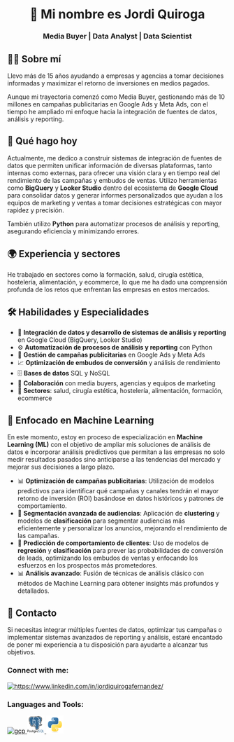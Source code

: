 
<h1 align="center"> 👋 Mi nombre es Jordi Quiroga</h1>
<h3 align="center"> Media Buyer | Data Analyst | Data Scientist</h3>

## 👨‍💻 Sobre mí

Llevo más de 15 años ayudando a empresas y agencias a tomar decisiones informadas y maximizar el retorno de inversiones en medios pagados. 

Aunque mi trayectoria comenzó como Media Buyer, gestionando más de 10 millones en campañas publicitarias en Google Ads y Meta Ads, con el tiempo he ampliado mi enfoque hacia la integración de fuentes de datos, análisis y reporting.

## 🚀 Qué hago hoy
Actualmente, me dedico a construir sistemas de integración de fuentes de datos que permiten unificar información de diversas plataformas, tanto internas como externas, para ofrecer una visión clara y en tiempo real del rendimiento de las campañas y embudos de ventas. Utilizo herramientas como **BigQuery** y **Looker Studio** dentro del ecosistema de **Google Cloud** para consolidar datos y generar informes personalizados que ayudan a los equipos de marketing y ventas a tomar decisiones estratégicas con mayor rapidez y precisión. 

También utilizo **Python** para automatizar procesos de análisis y reporting, asegurando eficiencia y minimizando errores.

## 🌍 Experiencia y sectores
He trabajado en sectores como la formación, salud, cirugía estética, hostelería, alimentación, y ecommerce, lo que me ha dado una comprensión profunda de los retos que enfrentan las empresas en estos mercados.

## 🛠️ Habilidades y Especialidades

- 🔗 **Integración de datos y desarrollo de sistemas de análisis y reporting** en Google Cloud (BigQuery, Looker Studio)
- ⚙️ **Automatización de procesos de análisis y reporting** con Python
- 💼 **Gestión de campañas publicitarias** en Google Ads y Meta Ads
- 📈 **Optimización de embudos de conversión** y análisis de rendimiento
- 🗄️ **Bases de datos** SQL y NoSQL
- 🤝 **Colaboración** con media buyers, agencias y equipos de marketing
- 🔬 **Sectores**: salud, cirugía estética, hostelería, alimentación, formación, ecommerce

## 🧠 Enfocado en Machine Learning

En este momento, estoy en proceso de especialización en **Machine Learning (ML)** con el objetivo de ampliar mis soluciones de análisis de datos e incorporar análisis predictivos que permitan a las empresas no solo medir resultados pasados sino anticiparse a las tendencias del mercado y mejorar sus decisiones a largo plazo.

- 📊 **Optimización de campañas publicitarias**: Utilización de modelos predictivos para identificar qué campañas y canales tendrán el mayor retorno de inversión (ROI) basándose en datos históricos y patrones de comportamiento.
- 🎯 **Segmentación avanzada de audiencias**: Aplicación de **clustering** y modelos de **clasificación** para segmentar audiencias más eficientemente y personalizar los anuncios, mejorando el rendimiento de las campañas.
- 🔄 **Predicción de comportamiento de clientes**: Uso de modelos de **regresión** y **clasificación** para prever las probabilidades de conversión de leads, optimizando los embudos de ventas y enfocando los esfuerzos en los prospectos más prometedores.
- 📊 **Análisis avanzado**: Fusión de técnicas de análisis clásico con métodos de Machine Learning para obtener insights más profundos y detallados.

## 📩 Contacto

Si necesitas integrar múltiples fuentes de datos, optimizar tus campañas o implementar sistemas avanzados de reporting y análisis, estaré encantado de poner mi experiencia a tu disposición para ayudarte a alcanzar tus objetivos.




<h3 align="left">Connect with me:</h3>
<p align="left">
<a href="https://linkedin.com/in/https://www.linkedin.com/in/jordiquirogafernandez/" target="blank"><img align="center" src="https://raw.githubusercontent.com/rahuldkjain/github-profile-readme-generator/master/src/images/icons/Social/linked-in-alt.svg" alt="https://www.linkedin.com/in/jordiquirogafernandez/" height="30" width="40" /></a>
</p>

<h3 align="left">Languages and Tools:</h3>
<p align="left"> <a href="https://cloud.google.com" target="_blank" rel="noreferrer"> <img src="https://www.vectorlogo.zone/logos/google_cloud/google_cloud-icon.svg" alt="gcp" width="40" height="40"/> </a> <a href="https://www.postgresql.org" target="_blank" rel="noreferrer"> <img src="https://raw.githubusercontent.com/devicons/devicon/master/icons/postgresql/postgresql-original-wordmark.svg" alt="postgresql" width="40" height="40"/> </a> <a href="https://www.python.org" target="_blank" rel="noreferrer"> <img src="https://raw.githubusercontent.com/devicons/devicon/master/icons/python/python-original.svg" alt="python" width="40" height="40"/> </a> </p>

<!--
**joquifer2/joquifer2** is a ✨ _special_ ✨ repository because its `README.md` (this file) appears on your GitHub profile.

Here are some ideas to get you started:

- 🔭 I’m currently working on ...
- 🌱 I’m currently learning ...
- 👯 I’m looking to collaborate on ...
- 🤔 I’m looking for help with ...
- 💬 Ask me about ...
- 📫 How to reach me: ...
- 😄 Pronouns: ...
- ⚡ Fun fact: ...
-->
